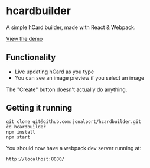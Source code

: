 # hcardbuilder
A simple hCard builder, made with React &amp; Webpack.

[View the demo](http://jonalport.github.io/hcardbuilder/)

## Functionality
 - Live updating hCard as you type
 - You can see an image preview if you select an image

The "Create" button doesn't actually do anything.

## Getting it running

```
git clone git@github.com:jonalport/hcardbuilder.git
cd hcardbuilder
npm install
npm start
```

You should now have a webpack dev server running at:

```
http://localhost:8080/
```

